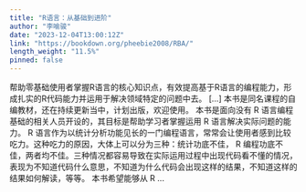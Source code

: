```yaml
---
title: "R语言：从基础到进阶"
author: "李喻骏"
date: "2023-12-04T13:00:12Z"
link: "https://bookdown.org/pheebie2008/RBA/"
length_weight: "11.5%"
pinned: false
---
```


帮助零基础使用者掌握R语言的核心知识点，有效提高基于R语言的编程能力，形成扎实的R代码能力并运用于解决领域特定的问题中去。 [...] 本书是同名课程的自编教材，还在持续更新当中，计划出版，欢迎使用。 本书是面向没有 R 语言编程基础的相关人员开设的，其目标是帮助学习者掌握运用 R 语言解决实际问题的能力。 R 语言作为以统计分析功能见长的一门编程语言，常常会让使用者感到比较吃力。这种吃力的原因，大体上可以分为三种：统计功底不佳， R 编程功底不佳，两者均不佳。三种情况都容易导致在实际运用过程中出现代码看不懂的情况，表现为不知道代码什么意思，不知道为什么代码会出现这样的结果，不知道这样的结果如何解读，等等。 本书希望能够从 R ...
